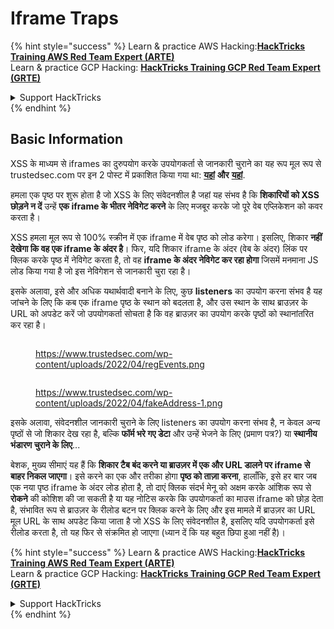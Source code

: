 # Iframe Traps

{% hint style="success" %}
Learn & practice AWS Hacking:<img src="/.gitbook/assets/arte.png" alt="" data-size="line">[**HackTricks Training AWS Red Team Expert (ARTE)**](https://training.hacktricks.xyz/courses/arte)<img src="/.gitbook/assets/arte.png" alt="" data-size="line">\
Learn & practice GCP Hacking: <img src="/.gitbook/assets/grte.png" alt="" data-size="line">[**HackTricks Training GCP Red Team Expert (GRTE)**<img src="/.gitbook/assets/grte.png" alt="" data-size="line">](https://training.hacktricks.xyz/courses/grte)

<details>

<summary>Support HackTricks</summary>

* Check the [**subscription plans**](https://github.com/sponsors/carlospolop)!
* **Join the** 💬 [**Discord group**](https://discord.gg/hRep4RUj7f) or the [**telegram group**](https://t.me/peass) or **follow** us on **Twitter** 🐦 [**@hacktricks\_live**](https://twitter.com/hacktricks\_live)**.**
* **Share hacking tricks by submitting PRs to the** [**HackTricks**](https://github.com/carlospolop/hacktricks) and [**HackTricks Cloud**](https://github.com/carlospolop/hacktricks-cloud) github repos.

</details>
{% endhint %}

## Basic Information

XSS के माध्यम से iframes का दुरुपयोग करके उपयोगकर्ता से जानकारी चुराने का यह रूप मूल रूप से trustedsec.com पर इन 2 पोस्ट में प्रकाशित किया गया था: [**यहां**](https://trustedsec.com/blog/persisting-xss-with-iframe-traps) **और** [**यहां**](https://trustedsec.com/blog/js-tap-weaponizing-javascript-for-red-teams).

हमला एक पृष्ठ पर शुरू होता है जो XSS के लिए संवेदनशील है जहां यह संभव है कि **शिकारियों को XSS छोड़ने न दें** उन्हें **एक iframe के भीतर नेविगेट करने** के लिए मजबूर करके जो पूरे वेब एप्लिकेशन को कवर करता है।

XSS हमला मूल रूप से 100% स्क्रीन में एक iframe में वेब पृष्ठ को लोड करेगा। इसलिए, शिकार **नहीं देखेगा कि वह एक iframe के अंदर है**। फिर, यदि शिकार iframe के अंदर (वेब के अंदर) लिंक पर क्लिक करके पृष्ठ में नेविगेट करता है, तो वह **iframe के अंदर नेविगेट कर रहा होगा** जिसमें मनमाना JS लोड किया गया है जो इस नेविगेशन से जानकारी चुरा रहा है।

इसके अलावा, इसे और अधिक यथार्थवादी बनाने के लिए, कुछ **listeners** का उपयोग करना संभव है यह जांचने के लिए कि कब एक iframe पृष्ठ के स्थान को बदलता है, और उस स्थान के साथ ब्राउज़र के URL को अपडेट करें जो उपयोगकर्ता सोचता है कि वह ब्राउज़र का उपयोग करके पृष्ठों को स्थानांतरित कर रहा है।

<figure><img src="../.gitbook/assets/image (1248).png" alt=""><figcaption><p><a href="https://www.trustedsec.com/wp-content/uploads/2022/04/regEvents.png">https://www.trustedsec.com/wp-content/uploads/2022/04/regEvents.png</a></p></figcaption></figure>

<figure><img src="../.gitbook/assets/image (1249).png" alt=""><figcaption><p><a href="https://www.trustedsec.com/wp-content/uploads/2022/04/fakeAddress-1.png">https://www.trustedsec.com/wp-content/uploads/2022/04/fakeAddress-1.png</a></p></figcaption></figure>

इसके अलावा, संवेदनशील जानकारी चुराने के लिए listeners का उपयोग करना संभव है, न केवल अन्य पृष्ठों से जो शिकार देख रहा है, बल्कि **फॉर्म भरे गए डेटा** और उन्हें भेजने के लिए (प्रमाण पत्र?) या **स्थानीय भंडारण चुराने के लिए**...

बेशक, मुख्य सीमाएं यह हैं कि **शिकार टैब बंद करने या ब्राउज़र में एक और URL डालने पर iframe से बाहर निकल जाएगा**। इसे करने का एक और तरीका होगा **पृष्ठ को ताज़ा करना**, हालाँकि, इसे हर बार जब एक नया पृष्ठ iframe के अंदर लोड होता है, तो दाएं क्लिक संदर्भ मेनू को अक्षम करके आंशिक रूप से **रोकने** की कोशिश की जा सकती है या यह नोटिस करके कि उपयोगकर्ता का माउस iframe को छोड़ देता है, संभावित रूप से ब्राउज़र के रीलोड बटन पर क्लिक करने के लिए और इस मामले में ब्राउज़र का URL मूल URL के साथ अपडेट किया जाता है जो XSS के लिए संवेदनशील है, इसलिए यदि उपयोगकर्ता इसे रीलोड करता है, तो यह फिर से संक्रमित हो जाएगा (ध्यान दें कि यह बहुत छिपा हुआ नहीं है)।

{% hint style="success" %}
Learn & practice AWS Hacking:<img src="/.gitbook/assets/arte.png" alt="" data-size="line">[**HackTricks Training AWS Red Team Expert (ARTE)**](https://training.hacktricks.xyz/courses/arte)<img src="/.gitbook/assets/arte.png" alt="" data-size="line">\
Learn & practice GCP Hacking: <img src="/.gitbook/assets/grte.png" alt="" data-size="line">[**HackTricks Training GCP Red Team Expert (GRTE)**<img src="/.gitbook/assets/grte.png" alt="" data-size="line">](https://training.hacktricks.xyz/courses/grte)

<details>

<summary>Support HackTricks</summary>

* Check the [**subscription plans**](https://github.com/sponsors/carlospolop)!
* **Join the** 💬 [**Discord group**](https://discord.gg/hRep4RUj7f) or the [**telegram group**](https://t.me/peass) or **follow** us on **Twitter** 🐦 [**@hacktricks\_live**](https://twitter.com/hacktricks\_live)**.**
* **Share hacking tricks by submitting PRs to the** [**HackTricks**](https://github.com/carlospolop/hacktricks) and [**HackTricks Cloud**](https://github.com/carlospolop/hacktricks-cloud) github repos.

</details>
{% endhint %}
